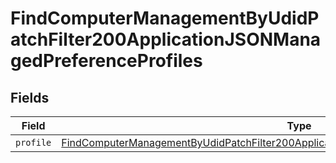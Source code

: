 # FindComputerManagementByUdidPatchFilter200ApplicationJSONManagedPreferenceProfiles


## Fields

| Field                                                                                                                                                                                                             | Type                                                                                                                                                                                                              | Required                                                                                                                                                                                                          | Description                                                                                                                                                                                                       |
| ----------------------------------------------------------------------------------------------------------------------------------------------------------------------------------------------------------------- | ----------------------------------------------------------------------------------------------------------------------------------------------------------------------------------------------------------------- | ----------------------------------------------------------------------------------------------------------------------------------------------------------------------------------------------------------------- | ----------------------------------------------------------------------------------------------------------------------------------------------------------------------------------------------------------------- |
| `profile`                                                                                                                                                                                                         | [FindComputerManagementByUdidPatchFilter200ApplicationJSONManagedPreferenceProfilesProfile](../../models/operations/findcomputermanagementbyudidpatchfilter200applicationjsonmanagedpreferenceprofilesprofile.md) | :heavy_minus_sign:                                                                                                                                                                                                | N/A                                                                                                                                                                                                               |